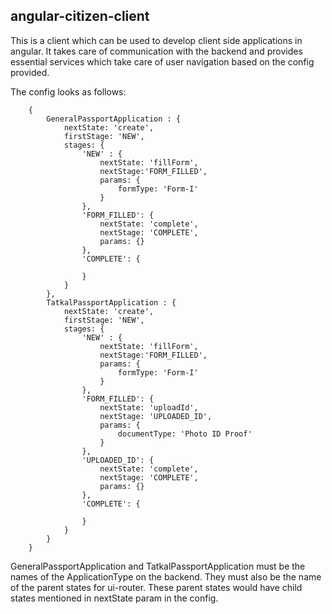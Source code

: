 ## angular-citizen-client

This is a client which can be used to develop client side applications in angular. It takes care of communication with the backend and provides essential services which take care of user navigation based on the config provided.

The config looks as follows:

        {
            GeneralPassportApplication : {
                nextState: 'create',
                firstStage: 'NEW',
                stages: {
                    'NEW' : {
                        nextState: 'fillForm',
                        nextStage:'FORM_FILLED',
                        params: {
                            formType: 'Form-I'
                        }
                    },
                    'FORM_FILLED': {
                        nextState: 'complete',
                        nextStage: 'COMPLETE',
                        params: {}
                    },
                    'COMPLETE': {

                    }
                }
            },
            TatkalPassportApplication : {
                nextState: 'create',
                firstStage: 'NEW',
                stages: {
                    'NEW' : {
                        nextState: 'fillForm',
                        nextStage:'FORM_FILLED',
                        params: {
                            formType: 'Form-I'
                        }
                    },
                    'FORM_FILLED': {
                        nextState: 'uploadId',
                        nextStage: 'UPLOADED_ID',
                        params: {
                            documentType: 'Photo ID Proof'
                        }
                    },
                    'UPLOADED_ID': {
                        nextState: 'complete',
                        nextStage: 'COMPLETE',
                        params: {}
                    },
                    'COMPLETE': {

                    }
                }
            }
        }

GeneralPassportApplication and TatkalPassportApplication must be the names of the ApplicationType on the backend. They must also be the name of the parent states for ui-router. These parent states would have child states mentioned in nextState param in the config.
